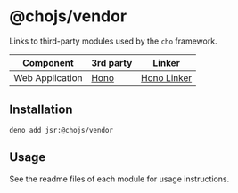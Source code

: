 # @chojs/vendor

Links to third-party modules used by the `cho` framework.

| Component       | 3rd party                 | Linker                          |
| --------------- | ------------------------- | ------------------------------- |
| Web Application | [Hono](https://hono.dev/) | [Hono Linker](./hono/readme.md) |

## Installation

```
deno add jsr:@chojs/vendor
```

## Usage

See the readme files of each module for usage instructions.
